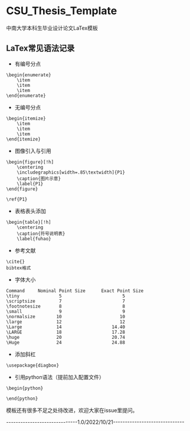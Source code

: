 # CSU_Thesis_Template
中南大学本科生毕业设计论文LaTex模板

## LaTex常见语法记录
- 有编号分点
~~~
\begin{enumerate}
	\item 
	\item 
	\item 
\end{enumerate}
~~~
- 无编号分点
~~~
\begin{itemize}
	\item
	\item 
	\item 
\end{itemize}
~~~
- 图像引入与引用
~~~
\begin{figure}[!h]
	\centering
	\includegraphics[width=.85\textwidth]{P1}
	\caption{图片示意}
	\label{P1}
\end{figure}

\ref{P1}
~~~
- 表格表头添加
~~~
\begin{table}[!h]
	\centering
	\caption{符号说明表}
	\label{fuhao}
~~~
- 参考文献
~~~
\cite{}
bibtex格式
~~~
- 字体大小
~~~
Command     Nominal Point Size      Exact Point Size
\tiny               5                       5
\scriptsize         7                       7
\footnotesize       8                       8
\small              9                       9
\normalsize        10                      10
\large             12                      12
\Large             14                   14.40
\LARGE             18                   17.28
\huge              20                   20.74
\Huge              24                   24.88
~~~
- 添加斜杠
~~~
\usepackage{diagbox}

~~~
- 引用python语法（提前加入配置文件）
~~~
\begin{python}

\end{python}
~~~

模板还有很多不足之处待改进，欢迎大家在issue里提问。


------------------------------1.0/2022/10/21------------------------------
